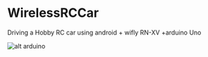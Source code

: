 WirelessRCCar
=============

Driving a Hobby RC car using android + wifly RN-XV +arduino Uno

![alt arduino](http://imageshack.com/a/img31/8643/1fo9.jpg)
